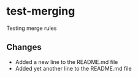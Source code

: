 # test-merging

Testing merge rules

## Changes

- Added a new line to the README.md file
- Added yet another line to the README.md file
